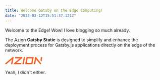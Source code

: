 ```yaml
---
title: Welcome Gatsby on the Edge Computing!
date: "2024-03-12T15:51:37.121Z"
---
```


Welcome to the Edge!
Wow! I love blogging so much already.

The Azion **Gatsby Static** is designed to simplify and enhance the deployment process for Gatsby.js applications directly on the edge of the network.

![Azion](./azion.png)

Yeah, I didn't either.
